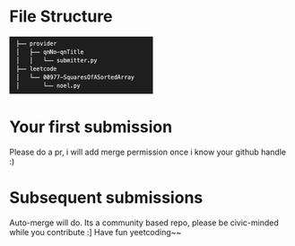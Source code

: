 
# File Structure

![s](fs.png)


# Your first submission

Please do a pr, i will add merge permission once i know your github handle :)

# Subsequent submissions

Auto-merge will do. Its a community based repo, please be civic-minded while you contribute :] Have fun yeetcoding~~